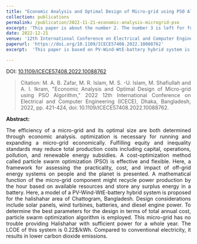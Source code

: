 ```yaml
---
title: "Economic Analysis and Optimal Design of Micro-grid using PSO Algorithm"
collection: publications
permalink: /publication/2022-11-21-economic-analysis-microgrid-pso
excerpt: 'This paper is about the number 2. The number 3 is left for future work.'
date: 2022-12-21
venue: '12th International Conference on Electrical and Computer Engineering (ICECE)'
paperurl: 'https://doi.org/10.1109/ICECE57408.2022.10088762'
excerpt:  'This paper is based on PV-Wind-WtE-battery hybrid system is proposed for the halishahar area of Chattogram, Bangladesh. Design considerations include solar panels, wind turbines, batteries, and diesel engine power. To determine the best parameters for the design in terms of total annual cost, particle swarm optimization algorithm is employed. This micro-grid has no trouble providing Halishahar with sufficient power for a whole year.'

---
```

DOI: [10.1109/ICECE57408.2022.10088762](https://doi.org/10.1109/ICECE57408.2022.10088762)

> <p style='text-align: justify;'> Citation: M. A. B. Zafar, M. R. Islam, M. S. -U. Islam, M. Shafiullah and A. I. Ikram, "Economic Analysis and Optimal Design of Micro-grid using PSO Algorithm," 2022 12th International Conference on Electrical and Computer Engineering (ICECE), Dhaka, Bangladesh, 2022, pp. 421-424, doi: 10.1109/ICECE57408.2022.10088762. </p>

<B>Abstract:</B> 
<p style='text-align: justify;'>The efficiency of a micro-grid and its optimal size are both determined through economic analysis. optimization is necessary for running and expanding a micro-grid economically. Fulfilling equity and inequality standards may reduce total production costs including capital, operations, pollution, and renewable energy subsidies. A cost-optimization method called particle swarm optimization (PSO) is effective and flexible. Here, a framework for assessing the practicality, cost, and impact of off-grid energy systems on people and the planet is presented. A mathematical function of the micro-grid component might recycle power production by the hour based on available resources and store any surplus energy in a battery. Here, a model of a PV-Wind-WtE-battery hybrid system is proposed for the halishahar area of Chattogram, Bangladesh. Design considerations include solar panels, wind turbines, batteries, and diesel engine power. To determine the best parameters for the design in terms of total annual cost, particle swarm optimization algorithm is employed. This micro-grid has no trouble providing Halishahar with sufficient power for a whole year. The LCOE of this system is 0.22$/kWh. Compared to conventional electricity, it results in lower carbon dioxide emissions. </p>
